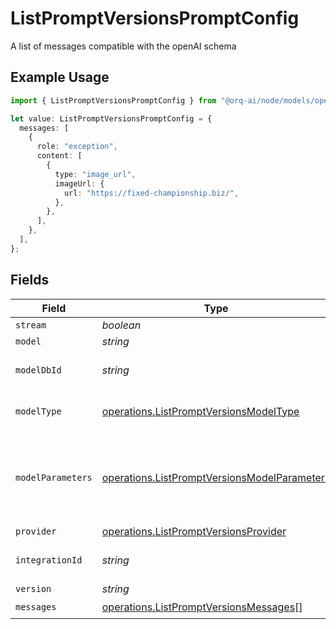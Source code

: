 # ListPromptVersionsPromptConfig

A list of messages compatible with the openAI schema

## Example Usage

```typescript
import { ListPromptVersionsPromptConfig } from "@orq-ai/node/models/operations";

let value: ListPromptVersionsPromptConfig = {
  messages: [
    {
      role: "exception",
      content: [
        {
          type: "image_url",
          imageUrl: {
            url: "https://fixed-championship.biz/",
          },
        },
      ],
    },
  ],
};
```

## Fields

| Field                                                                                                        | Type                                                                                                         | Required                                                                                                     | Description                                                                                                  |
| ------------------------------------------------------------------------------------------------------------ | ------------------------------------------------------------------------------------------------------------ | ------------------------------------------------------------------------------------------------------------ | ------------------------------------------------------------------------------------------------------------ |
| `stream`                                                                                                     | *boolean*                                                                                                    | :heavy_minus_sign:                                                                                           | N/A                                                                                                          |
| `model`                                                                                                      | *string*                                                                                                     | :heavy_minus_sign:                                                                                           | N/A                                                                                                          |
| `modelDbId`                                                                                                  | *string*                                                                                                     | :heavy_minus_sign:                                                                                           | The id of the resource                                                                                       |
| `modelType`                                                                                                  | [operations.ListPromptVersionsModelType](../../models/operations/listpromptversionsmodeltype.md)             | :heavy_minus_sign:                                                                                           | The modality of the model                                                                                    |
| `modelParameters`                                                                                            | [operations.ListPromptVersionsModelParameters](../../models/operations/listpromptversionsmodelparameters.md) | :heavy_minus_sign:                                                                                           | Model Parameters: Not all parameters apply to every model                                                    |
| `provider`                                                                                                   | [operations.ListPromptVersionsProvider](../../models/operations/listpromptversionsprovider.md)               | :heavy_minus_sign:                                                                                           | N/A                                                                                                          |
| `integrationId`                                                                                              | *string*                                                                                                     | :heavy_minus_sign:                                                                                           | The id of the resource                                                                                       |
| `version`                                                                                                    | *string*                                                                                                     | :heavy_minus_sign:                                                                                           | N/A                                                                                                          |
| `messages`                                                                                                   | [operations.ListPromptVersionsMessages](../../models/operations/listpromptversionsmessages.md)[]             | :heavy_check_mark:                                                                                           | N/A                                                                                                          |